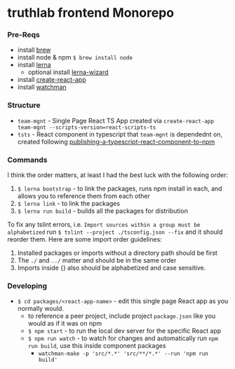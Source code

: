 # truthlab frontend Monorepo

### Pre-Reqs
 * install [brew](https://brew.sh/)
 * install node & npm `$ brew install node` 
 * install [lerna](https://lernajs.io/)
    * optional install [lerna-wizard](https://github.com/szarouski/lerna-wizard)
 * install [create-react-app](https://github.com/facebook/create-react-app)
 * install [watchman](https://facebook.github.io/watchman/docs/install.html)

### Structure

 * `team-mgnt` - Single Page React TS App created via `create-react-app team-mgnt --scripts-version=react-scripts-ts`
 * `tsts` - React component in typescript that `team-mgnt` is dependednt on, created following [publishing-a-typescript-react-component-to-npm](https://medium.com/@jchiam/publishing-a-typescript-react-component-to-npm-d3cc15b8d0a2) 


### Commands

I think the order matters, at least I had the best luck with the following order: 

 1. `$ lerna bootstrap` - to link the packages, runs npm install in each, and allows you to reference them from each other
 2. `$ lerna link` - to link the packages
 3. `$ lerna run build` - builds all the packages for distribution
 
To fix any tslint errors, i.e. `Import sources within a group must be alphabetized` run `$ tslint --project ./tsconfig.json --fix` and it should reorder them. Here are some import order guidelines:

 1. Installed packages or imports without a directory path should be first
 2. The `./` and `../` matter and should be in the same order
 3. Imports inside {} also should be alphabetized and case sensitive.



### Developing

 * `$ cd packages/<react-app-name>` - edit this single page React app as you normally would. 
   * to reference a peer project, include project `package.json` like you would as if it was on npm
   * `$ npm start` - to run the local dev server for the specific React app
   * `$ npm run watch` - to watch for changes and automatically run `npm run build`, use this inside component packages
     * `watchman-make -p 'src/*.*' 'src/**/*.*' --run 'npm run build'`
   


